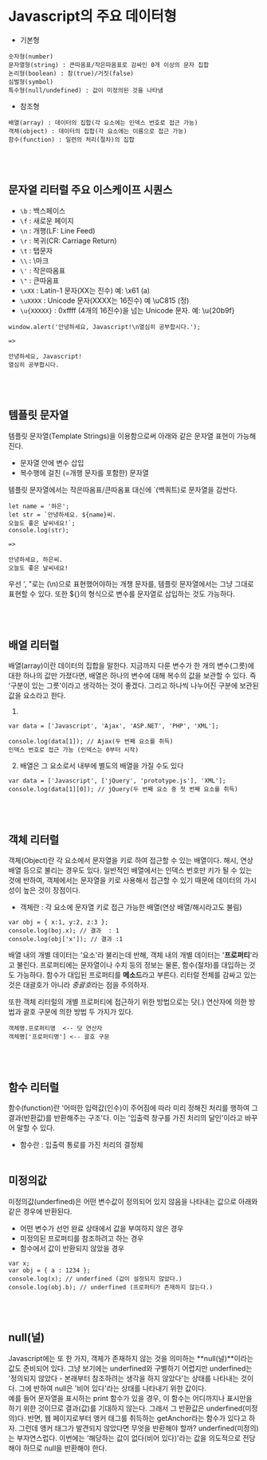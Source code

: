 # Javascript의 주요 데이터형

- 기본형

~~~
숫자형(number)
문자열형(string) : 큰따옴표/작은따옴표로 감싸인 0개 이상의 문자 집합
논리형(boolean) : 참(true)/거짓(false)
심벌형(symbol)
특수형(null/undefined) : 값이 미정의된 것을 나타냄
~~~

- 참조형

~~~
배열(array) : 데이터의 집합(각 요소에는 인덱스 번호로 접근 가능)
객체(object) : 데이터의 집합(각 요소에는 이름으로 접근 가능)
함수(function) : 일련의 처리(절차)의 집합
~~~
<br/><br/>
## 문자열 리터럴 주요 이스케이프 시퀀스

- `\b` : 백스페이스
- `\f` : 새로운 페이지
- `\n` : 개행(LF: Line Feed)
- `\r` : 복귀(CR: Carriage Return)
- `\t` : 탭문자
- `\\` : \마크
- `\'` : 작은따옴표
- `\"` : 큰따옴표
- `\xXX` : Latin-1 문자(XX는 진수) 예: \x61 (a)
- `\uXXXX` : Unicode 문자(XXXX는 16진수) 예 \uC815 (정)
- `\u{XXXXX}` : 0xffff (4개의 16진수)을 넘는 Unicode 문자. 예: \u{20b9f}


~~~
window.alert('안녕하세요, Javascript!\n열심히 공부합시다.');

=>

안녕하세요, Javascript!
열심히 공부합시다.
~~~
<br/><br/>
## 템플릿 문자열
템플릿 문자열(Template Strings)을 이용함으로써 아래와 같은 문자열 표현이 가능해진다.
- 문자열 안에 변수 삽입
- 복수행에 걸친 (=개행 문자를 포함한) 문자열

템플릿 문자열에서는 작은따옴표/큰따옴표 대신에 `(백쿼트)로 문자열을 감싼다.

~~~
let name = '하은';
let str = `안녕하세요. ${name}씨.
오늘도 좋은 날씨네요!`;
console.log(str);

=>

안녕하세요, 하은씨.
오늘도 좋은 날씨네요!
~~~


우선 ', "로는 (\n)으로 표현했어야하는 개챙 문자를, 템플릿 문자열에서는 그냥 그대로 표현할 수 있다.
또한 ${}의 형식으로 변수를 문자열로 삽입하는 것도 가능하다. 

<br/><br/>
## 배열 리터럴
배열(array)이란 데이터의 집합을 말한다. 지금까지 다룬 변수가 한 개의 변수(그릇)에 대한 하나의 값만 가졌다면, 배열은 하나의 변수에 대해 복수의 값을 보관할 수 있다. 즉 '구분이 있는 그릇'이라고 생각하는 것이 좋겠다. 그리고 하나씩 나누어진 구분에 보관된 값을 요소라고 한다.

1.

~~~
var data = ['Javascript', 'Ajax', 'ASP.NET', 'PHP', 'XML'];

console.log(data[1]); // Ajax(두 번째 요소를 취득)
인덱스 번호로 접근 가능 (인덱스는 0부터 시작)
~~~

2. 배열은 그 요소로서 내부에 별도의 배열을 가질 수도 있다

~~~
var data = ['Javascript', ['jQuery', 'prototype.js'], 'XML'];
console.log(data[1][0]); // jQuery(두 번째 요소 중 첫 번째 요소를 취득)
~~~
<br/><br/>
## 객체 리터럴
객체(Object)란 각 요소에서 문자열을 키로 하여 접근할 수 있는 배열이다. 해시, 연상 배열 등으로 불리는 경우도 있다.
일반적인 배열에서는 인덱스 번호만 키가 될 수 있는 것에 반하여, 객체에서는 문자열을 키로 사용해서 접근할 수 있기 때문에 데이터의 가시성이 높은 것이 장점이다.

* 객체란 : 각 요소에 문자열 키로 접근 가능한 배열(연상 배열/해시라고도 불림)

~~~
var obj = { x:1, y:2, z:3 };
console.log(boj.x); // 결과  : 1
console.log(obj['x']); // 결과 :1
~~~

배열 내의 개별 데이터는 '요소'라 불리는데 반해, 객체 내의 개별 데이터는 '**프로퍼티**'라고 불린다. 프로퍼티에는 문자열이나 수치 등의 정보는 물론, 함수(절차)를 대입하는 것도 가능하다. 함수가 대입된 프로퍼티를 **메소드**라고 부른다.
리터럴 전체를 감싸고 있는 것은 대괄호가 아니라 *중괄호*라는 점을 주의하자.

또한 객체 리터럴의 개별 프로퍼티에 접근하기 위한 방법으로는 닷(.) 연산자에 의한 방법과 괄호 구문에 의한 방법 두 가지가 있다.

~~~
객체명.프로퍼티명  <-- 닷 연산자
객체명['프로퍼티명'] <-- 괄호 구문
~~~
<br/><br/>
## 함수 리터럴
함수(function)란 '어떠한 입력값(인수)이 주어짐에 따라 미리 정해진 처리를 행하여 그 결과(반환값)를 반환해주는 구조'다. 이는 '입출력 창구를 가진 처리의 달인'이라고 바꾸어 말할 수 있다.

* 함수란 : 입출력 통로를 가진 처리의 결정체
<br/><br/>
## 미정의값
미정의값(underfined)은 어떤 변수값이 정의되어 있지 않음을 나타내는 값으로 아래와 같은 경우에 반환된다.

- 어떤 변수가 선언 완료 상태에서 값을 부여하지 않은 경우
- 미정의된 프로퍼티를 참조하려고 하는 경우
- 함수에서 값이 반환되지 않았을 경우

~~~
var x;
var obj = { a : 1234 };
console.log(x); // underfined (값이 설정되지 않았다.)
console.log(obj.b); // underfined (프로퍼티가 존재하지 않는다.)
~~~

<br/><br/>
## null(널)
Javascript에는 또 한 가지, 객체가 존재하지 않는 것을 의미하는 **null(널)**이라는 값도 준비되어 있다. 그냥 보기에는 underfined와 구별하기 어렵지만 underfined는 '정의되지 않았다 - 본래부터 참조하려는 생각을 하지 않았다'는 상태를 나타내는 것이다. 그에 반하여 null은 '비어 있다'라는 상태를 나타내기 위한 값이다. <br/>
예를 들어 문자열을 표시하는 print 함수가 있을 경우, 이 함수는 어디까지나 표시만을 하기 위한 것이므로 결과(값)를 기대하지 않는다. 그래서 그 반환값은 underfined(미정의)다.
반면, 웹 페이지로부터 앵커 태그를 취득하는 getAnchor라는 함수가 있다고 하자. 그런데 앵커 태그가 발견되지 않았다면 무엇을 반환해야 할까? underfined(미정의)는 부자연스럽다. 이번에는 '해당하는 값이 없다(비어 있다)'라는 값을 의도적으로 전당해야 하므로 null을 반환해야 한다.


